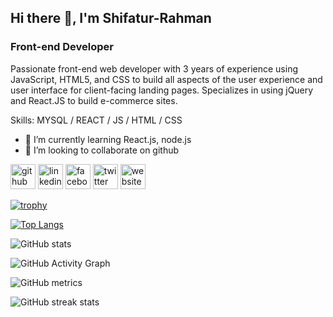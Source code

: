 <!-- ![Front-end Developer](https://res.cloudinary.com/practicaldev/image/fetch/s--a67XH0QN--/c_imagga_scale,f_auto,fl_progressive,h_900,q_auto,w_1600/https://dev-to-uploads.s3.amazonaws.com/i/xndmxrfhliweofif9jty.png) -->

## Hi there 👋, I'm Shifatur-Rahman
### Front-end Developer


Passionate front-end web developer with 3 years of experience using JavaScript, HTML5, and CSS to build all aspects of the user experience and user interface for client-facing landing pages. Specializes in using jQuery and React.JS to build e-commerce sites.

Skills: MYSQL / REACT / JS / HTML / CSS

- 🌱 I’m currently learning React.js, node.js 
- 👯 I’m looking to collaborate on github 


[<img src='https://cdn.jsdelivr.net/npm/simple-icons@3.0.1/icons/github.svg' alt='github' height='40'>](https://github.com/Shifatur-Rahman)  [<img src='https://cdn.jsdelivr.net/npm/simple-icons@3.0.1/icons/linkedin.svg' alt='linkedin' height='40'>](https://www.linkedin.com/in/shifatur-rahman-novel/)  [<img src='https://cdn.jsdelivr.net/npm/simple-icons@3.0.1/icons/facebook.svg' alt='facebook' height='40'>](https://www.facebook.com/shifatur.rahman.novel)  [<img src='https://cdn.jsdelivr.net/npm/simple-icons@3.0.1/icons/twitter.svg' alt='twitter' height='40'>](https://twitter.com/SifaturNovel)  [<img src='https://cdn.jsdelivr.net/npm/simple-icons@3.0.1/icons/icloud.svg' alt='website' height='40'>](https://shifaturportfolio.netlify.app/)  

[![trophy](https://github-profile-trophy.vercel.app/?username=Shifatur-Rahman)](https://github.com/ryo-ma/github-profile-trophy)

[![Top Langs](https://github-readme-stats.vercel.app/api/top-langs/?username=Shifatur-Rahman)](https://github.com/anuraghazra/github-readme-stats)

![GitHub stats](https://github-readme-stats.vercel.app/api?username=Shifatur-Rahman&show_icons=true)  

![GitHub Activity Graph](https://activity-graph.herokuapp.com/graph?username=Shifatur-Rahman)  

![GitHub metrics](https://metrics.lecoq.io/Shifatur-Rahman)  

![GitHub streak stats](https://github-readme-streak-stats.herokuapp.com/?user=Shifatur-Rahman)  


